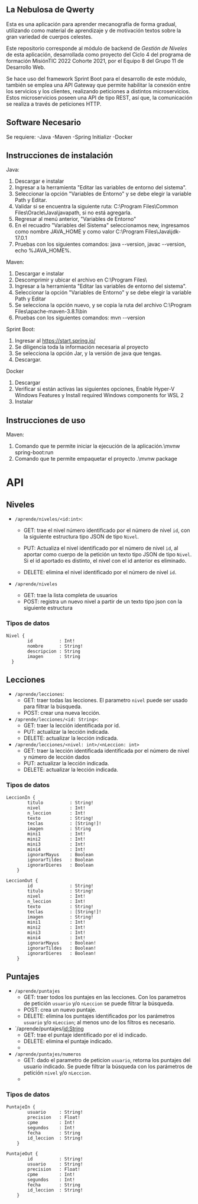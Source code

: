## La Nebulosa de Qwerty

Esta es una aplicación para aprender mecanografía de forma gradual, utilizando como material de aprendizaje y de motivación textos sobre la gran variedad de cuerpos celestes.

Este repositorio corresponde al módulo de backend de _Gestión de Niveles_ de esta aplicación, desarrollada como proyecto del Ciclo 4 del programa de formación MisiónTIC 2022 Cohorte 2021, por el Equipo 8 del Grupo 11 de Desarrollo Web.

Se hace uso del framework Sprint Boot para el desarrollo de este módulo, también se emplea una API Gateway que permite habilitar la conexión entre los servicios y los clientes, realizando peticiones a distintos microservicios. Estos microservicios poseen una API de tipo REST, así que, la comunicación se realiza a través de peticiones HTTP.

## Software Necesario

Se requiere:
-Java
-Maven
-Spring Initializr
-Docker

## Instrucciones de instalación
Java:
1. Descargar e instalar  
2. Ingresar a la herramienta "Editar las variables de entorno del sistema".
3. Seleccionar la opción "Variables de Entorno" y se debe elegir la variable Path y Editar.
4. Validar si se encuentra la siguiente ruta: C:\Program Files\Common Files\Oracle\Java\javapath, si no está agregarla.
5. Regresar al menú anterior, "Variables de Entorno"
6. En el recuadro "Variables del Sistema" seleccionamos new, ingresamos como nombre JAVA_HOME y como valor C:\Program Files\Java\jdk-17.0.1
7. Pruebas con los siguientes comandos: java --version, javac --version, echo %JAVA_HOME%.

Maven: 
1. Descargar e instalar 
2. Descomprimir y ubicar el archivo en C:\Program Files\
3. Ingresar a la herramienta "Editar las variables de entorno del sistema".
4. Seleccionar la opción "Variables de Entorno" y se debe elegir la variable Path y Editar
5. Se selecciona la opción nuevo, y se copia la ruta del archivo C:\Program Files\apache-maven-3.8.1\bin
6. Pruebas con los siguientes comandos: mvn --version

Sprint Boot: 
1. Ingresar al https://start.spring.io/
2. Se diligencia toda la información necesaria al proyecto
3. Se selecciona la opción Jar, y la versión de java que tengas.
4. Descargar.

Docker
1. Descargar
2. Verificar si están activas las siguientes opciones, Enable Hyper-V
Windows Features y Install required Windows components for WSL 2
3. Instalar
## Instrucciones de uso
Maven: 
1. Comando que te permite iniciar la ejecución de la aplicación.\mvnw spring-boot:run
2. Comando que te permite empaquetar el proyecto 
.\mvnw package

# API
## Niveles
- `/aprende/niveles/<id:int>`:
  - GET: trae el nivel número identificado por el número de nivel `id`, con la siguiente estructura tipo JSON de tipo `Nivel`.

  - PUT: Actualiza el nivel identificado por el número de nivel `id`, al aportar como cuerpo de la petición un texto tipo JSON de tipo `Nivel`. Si el id aportado es distinto, el nivel con el id anterior es eliminado.
  - DELETE: elimina el nivel identificado por el número de nivel `id`.

- `/aprende/niveles`
  - GET: trae la lista completa de usuarios
  - POST: registra un nuevo nivel a partir de un texto tipo json con la siguiente estructura

### Tipos de datos
```
Nivel {
        id          : Int!
        nombre      : String!
        descripcion : String
        imagen      : String
  }
```
## Lecciones

- `/aprende/lecciones`:
  - GET: traer todas las lecciones. El parametro `nivel` puede ser usado para filtrar la búsqueda.
  - POST: crear una nueva lección.
- `/aprende/lecciones/<id: String>`:
  - GET: traer la lección identificada por id.
  - PUT: actualizar la lección indicada.
  - DELETE: actualizar la lección indicada.
- `/aprende/lecciones/<nivel: int>/<nLeccion: int>`
  - GET: traer la lección identificada identificada por el número de nivel y número de lección dados
  - PUT: actualizar la lección indicada.
  - DELETE: actualizar la lección indicada.

### Tipos de datos
```
LeccionIn {
        titulo          : String!
        nivel           : Int!
        n_leccion       : Int!
        texto           : String!
        teclas          : [String!]!
        imagen          : String
        mini1           : Int!
        mini2           : Int!
        mini3           : Int!
        mini4           : Int!
        ignorarMayus    : Boolean
        ignorarTildes   : Boolean
        ignorarDieres   : Boolean
    }
```

```
LeccionOut {
        id              : String!
        titulo          : String!
        nivel           : Int!
        n_leccion       : Int!
        texto           : String!
        teclas          : [String!]!
        imagen          : String!
        mini1           : Int!
        mini2           : Int!
        mini3           : Int!
        mini4           : Int!
        ignorarMayus    : Boolean!
        ignorarTildes   : Boolean!
        ignorarDieres   : Boolean!
    }
```
## Puntajes
- `/aprende/puntajes`
  - GET: traer todos los puntajes en las lecciones. Con los parametros de petición `usuario` y/o `nLeccion` se puede filtrar la búsqueda.
  - POST: crea un nuevo puntaje.
  - DELETE: elimina los puntajes identificados por los parámetros `usuario` y/o `nLeccion`; al menos uno de los filtros es necesario.
- `/aprende/puntajes/<id:String>
  - GET: trae el puntaje identificado por el id indicado.
  - DELETE: elimina el puntaje indicado.
  - 
- `/aprende/puntajes/numeros`
  - GET: dado el parametro de peticion `usuario`, retorna los puntajes del usuario indicado. Se puede filtrar la búsqueda con los parámetros de petición `nivel` y/o `nLeccion`.
  - 

### Tipos de datos

```
PuntajeIn {
        usuario     : String!
        precision   : Float!
        cpme        : Int!
        segundos    : Int!
        fecha       : String
        id_leccion  : String!
    }
```
````
PuntajeOut {
        id          : String!
        usuario     : String!
        precision   : Float!
        cpme        : Int!
        segundos    : Int!
        fecha       : String
        id_leccion  : String!
    }
````



